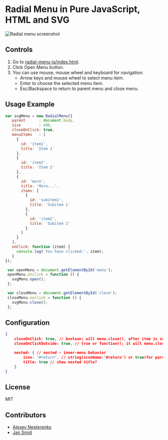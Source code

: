 # Radial Menu in Pure JavaScript, HTML and SVG

![Radial menu screenshot](https://raw.githubusercontent.com/axln/radial-menu-js/master/radial-menu.png)

## Controls

 1. Go to [radial-menu-js/index.html](https://axln.github.io/radial-menu-js/index.html).
 2. Click Open Menu button.
 3. You can use mouse, mouse wheel and keyboard for navigation:
    * Arrow keys and mouse wheel to select menu item.
    * Enter to choose the selected menu item.
    * Esc/Backspace to return to parent menu and close menu.
 
## Usage Example
 
 ```javascript
var svgMenu = new RadialMenu({
    parent      : document.body,
    size        : 400,
    closeOnClick: true,
    menuItems   : [
      {
        id: 'item1',
        title: 'Item 1'
      },
      {
        id: 'item2',
        title: 'Item 2'
      },
      {
        id: 'more',
        title: 'More...',
        items: [
          {
            id: 'subitem1',
            title: 'Subitem 1'
          },
          {
            id: 'item2',
            title: 'Subitem 2'
          }
        ]
      }
    ],
    onClick: function (item) {
      console.log('You have clicked:', item);
    }
});

  var openMenu = document.getElementById('menu');
  openMenu.onclick = function () {
    svgMenu.open();
  };

  var closeMenu = document.getElementById('close');
  closeMenu.onclick = function () {
    svgMenu.close();
  };
```

## Configuration

```json
{
    closeOnClick: true, // boolean; will menu.close(), after item is selected. [default: true && menu.onClickFallback();]
    closeOnClickOutside: true, // true or function(); it will menu.close(), when item is not selected and click is outside of menu. [default: true]

    nested: { // nested ~ inner-menu behavior
		icon: "#return", // string(iconName:'#return') or true(for parentItem.icon)
		title: true // show nested title?
	}
}
```

## License
MIT

## Contributors

* [Alexey Nesterenko](https://github.com/axln) 
* [Jan Smid](https://github.com/j3nda)
